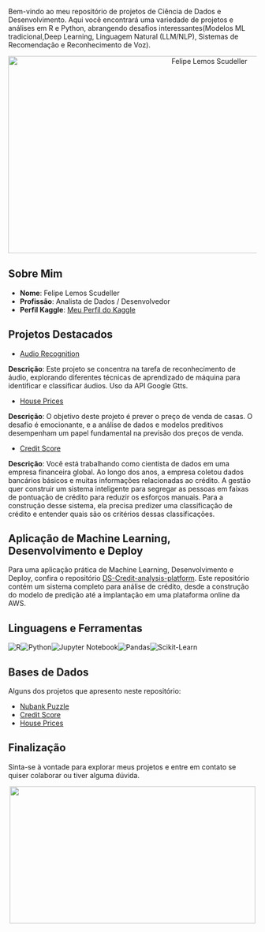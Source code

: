 Bem-vindo ao meu repositório de projetos de Ciência de Dados e Desenvolvimento. Aqui você encontrará uma variedade de projetos e análises em R e Python, abrangendo desafios interessantes(Modelos ML tradicional,Deep Learning, Linguagem Natural (LLM/NLP), Sistemas de Recomendação e Reconhecimento de Voz).

<div style="text-align: center;">
  <img src="https://images.ctfassets.net/3viuren4us1n/6Uc2KZoG6vTJ2c5xGCxNTb/2461a7b51b9164b9a2b35f42e8c6152e/Games-Data.jpg" alt="Felipe Lemos Scudeller" width="800" height="400">
</div>

## Sobre Mim

- **Nome**: Felipe Lemos Scudeller
- **Profissão**: Analista de Dados / Desenvolvedor
- **Perfil Kaggle**: [Meu Perfil do Kaggle](https://www.kaggle.com/gajshield)

## Projetos Destacados

- [Audio Recognition](https://github.com/scudellerlemos/Machine-Learning-Projects/tree/main/Audio%20Recognition)

**Descrição**: Este projeto se concentra na tarefa de reconhecimento de áudio, explorando diferentes técnicas de aprendizado de máquina para identificar e classificar áudios. Uso da API Google Gtts.

- [House Prices](https://www.kaggle.com/competitions/house-prices-advanced-regression-techniques)

**Descrição**: O objetivo deste projeto é prever o preço de venda de casas. O desafio é emocionante, e a análise de dados e modelos preditivos desempenham um papel fundamental na previsão dos preços de venda.

- [Credit Score](https://www.kaggle.com/datasets/parisrohan/credit-score-classification)

**Descrição**: Você está trabalhando como cientista de dados em uma empresa financeira global. Ao longo dos anos, a empresa coletou dados bancários básicos e muitas informações relacionadas ao crédito. A gestão quer construir um sistema inteligente para segregar as pessoas em faixas de pontuação de crédito para reduzir os esforços manuais. Para a construção desse sistema, ela precisa predizer uma classificação de crédito e entender quais são os critérios dessas classificações.


## Aplicação de Machine Learning, Desenvolvimento e Deploy

Para uma aplicação prática de Machine Learning, Desenvolvimento e Deploy, confira o repositório [DS-Credit-analysis-platform](https://github.com/scudellerlemos/-DS-Credit-analysis-platform). Este repositório contém um sistema completo para análise de crédito, desde a construção do modelo de predição até a implantação em uma plataforma online da AWS.


## Linguagens e Ferramentas
![R](https://img.shields.io/badge/R-276DC3?style=for-the-badge&logo=R&logoColor=white)![Python](https://img.shields.io/badge/Python-3776AB?style=for-the-badge&logo=python&logoColor=white)![Jupyter Notebook](https://img.shields.io/badge/Jupyter-Notebook-F37626?style=for-the-badge&logo=jupyter&logoColor=white)![Pandas](https://img.shields.io/badge/Pandas-150458?style=for-the-badge&logo=pandas&logoColor=white)![Scikit-Learn](https://img.shields.io/badge/Scikit--Learn-F7931E?style=for-the-badge&logo=scikit-learn&logoColor=white)

## Bases de Dados

Alguns dos projetos que apresento neste repositório:

- [Nubank Puzzle](https://github.com/fernandojunior/nubank-data-science-puzzle)
- [Credit Score](https://www.kaggle.com/datasets/parisrohan/credit-score-classification)
- [House Prices](https://www.kaggle.com/competitions/house-prices-advanced-regression-techniques)


## Finalização

Sinta-se à vontade para explorar meus projetos e entre em contato se quiser colaborar ou tiver alguma dúvida.

<div align="center">
  <img src="https://media.tenor.com/jozmfqzHNEsAAAAC/bye-anime.gif"  width="498" height="278">
</div>
